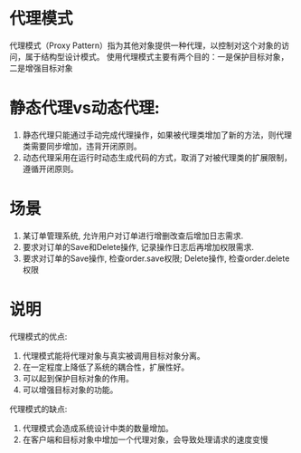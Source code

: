 # 代理模式
代理模式（Proxy Pattern）指为其他对象提供一种代理，以控制对这个对象的访问，属于结构型设计模式。 使用代理模式主要有两个目的：一是保护目标对象，二是增强目标对象

# 静态代理vs动态代理:
1. 静态代理只能通过手动完成代理操作，如果被代理类增加了新的方法，则代理类需要同步增加，违背开闭原则。 
2. 动态代理采用在运行时动态生成代码的方式，取消了对被代理类的扩展限制，遵循开闭原则。 

# 场景
1. 某订单管理系统, 允许用户对订单进行增删改查后增加日志需求.
2. 要求对订单的Save和Delete操作, 记录操作日志后再增加权限需求.
3. 要求对订单的Save操作, 检查order.save权限; Delete操作, 检查order.delete权限

# 说明
代理模式的优点:
1. 代理模式能将代理对象与真实被调用目标对象分离。 
2. 在一定程度上降低了系统的耦合性，扩展性好。
3. 可以起到保护目标对象的作用。 
3. 可以增强目标对象的功能。 

代理模式的缺点:
1. 代理模式会造成系统设计中类的数量增加。
2. 在客户端和目标对象中增加一个代理对象，会导致处理请求的速度变慢